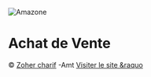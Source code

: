 ![Amazone](./https://github.com/Anilcharif/amazone.git)
# Achat de Vente 
&copy; [Zoher charif]() -Amt
[Visiter le site &raquo](#)
